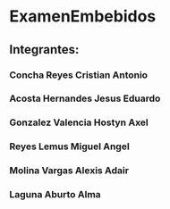 # ExamenEmbebidos

## Integrantes:
### Concha Reyes Cristian Antonio
### Acosta Hernandes Jesus Eduardo
### Gonzalez Valencia Hostyn Axel
### Reyes Lemus Miguel Angel
### Molina Vargas Alexis Adair
### Laguna Aburto Alma
 
